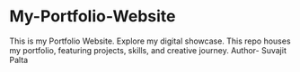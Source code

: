 # My-Portfolio-Website
This is my Portfolio Website. Explore my digital showcase. This repo houses my portfolio, featuring projects, skills, and creative journey. 
Author- Suvajit Palta
